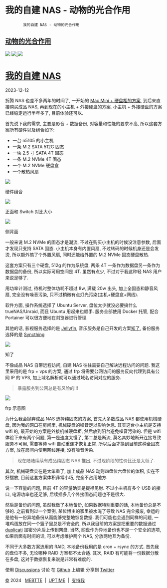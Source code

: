 # 我的自建 NAS - 动物的光合作用
            我的自建 NAS - 动物的光合作用     

[动物的光合作用](/)
------------

 [![](https://mebtte.com/e31ad23031e5bcb34e8d4a424ba0c100.png)](/rss.xml) [ ![](https://mebtte.com/184c800e11079b13904f308161071b62.png)
 ](https://github.com/mebtte/animal-photosynthesis) [![](https://mebtte.com/2cd3760ad10a38f8a9ed6ea3993fa472.png)](//i.mebtte.com) 

[我的自建 NAS](/my_nas)
===================

2023-12-12

折腾 NAS 也差不多两年的时间了, 一开始的 [Mac Mini + 硬盘柜的方案](/remote_accessible_nas_by_mac_mini), 到后来直接购买成品 NAS, 再到现在的小主机 + 外接硬盘的方案. 小主机 + 外接硬盘的方案已经稳定运行半年多了, 目前体验还可以.

首先说下我的需求, 主要是影音 \+ 数据备份, 对容量和性能的要求不高, 所以这套方案所有硬件以及组合如下:

*   一台 n5105 的小主机
*   一条 M.2 SATA 512G 固态
*   一块 2.5 寸 SATA 4T 固态
*   一条 M.2 NVMe 4T 固态
*   一个 M.2 NVMe 硬盘盒
*   一个散热风扇

 [![](https://mebtte.com/c9838b81e72e667c06aa165c7ba1172f.png)](/c9838b81e72e667c06aa165c7ba1172f.png) 

硬件组合

 [![](https://mebtte.com/bc69155ede1d690d0e2721ad08d766e8.jpeg)](/bc69155ede1d690d0e2721ad08d766e8.jpeg) 

正面和 Switch 对比大小

 [![](https://mebtte.com/4a9f3bda226c6e4cfe99572559b4c20b.jpeg)](/4a9f3bda226c6e4cfe99572559b4c20b.jpeg) 

侧背面

一般来说 M.2 NVMe 的固态才是潮流, 不过在购买小主机的时候没注意参数, 后面才发现只支持 SATA 固态. 小主机本身有内置风扇, 不过转码的时候机身还是会发烫, 所以额外搞了个外置风扇, 同时还能给外置的 M.2 NVMe 固态硬盘散热.

这套方案只有三个硬盘, 512g 的作为系统盘, 两条 4T 一条作为数据盘另一条作为数据盘的备份, 所以实际可用空间是 4T. 虽然有点少, 不过对于我这种轻 NAS 用户来说足够了.

用功率计测过, 待机时整体功耗不超过 8w, 满载 20w 出头, 加上全固态和静音风扇, 完全没有噪音污染, 只不过稍微有点灯光污染(主机+硬盘盒+网线).

软件方面, 操作系统选择了 Ubuntu Server, 盘位太少就没必要搞什么 trueNAS/Unraid, 而且 Ubuntu 用起来也顺手. 服务全部使用 Docker 托管, 配合 Portainer 可以很方便地在浏览器进行管理.

其他的话, 影视服务选择的是 [Jellyfin](https://jellyfin.org), 音乐服务是自己开发的方案[知了](https://github.com/mebtte/cicada), 备份服务选择的是 [Syncthing](https://syncthing.net)

 [![](https://mebtte.com/494064f4b0ba3c1e46e67a7498b754a6.png)](/494064f4b0ba3c1e46e67a7498b754a6.png) 

知了

不像成品 NAS 自带远程访问, 自建 NAS 往往需要自己解决远程访问的问题. 我这里采用的是 frp + vps 的方案, 通过 frp 将需要公网访问的服务反向代理到具有公网 IP 的 VPS, 加上域名解析就可以通过域名访问对应的服务.

> 暴露服务到公网总是有风险的!!!

 [![](https://mebtte.com/4e3a96f070d78395a21eda78e80cbd61.png)](/4e3a96f070d78395a21eda78e80cbd61.png) 

frp 示意图

为什么我会抛弃成品 NAS 选择纯固态的方案, 首先大多数成品 NAS 都使用机械硬盘, 因为我的网口在房间里, 机械硬盘的噪音足以影响休息. 其实这台小主机是支持 wifi 的, 最开始的方案是外接机械硬盘柜, 然后放到阳台避免噪音污染的. 但是 wifi 体验下来有两个问题, 第一是速度太慢了, 第二总是断流, 莫名其妙地断开连接导致服务不可用, 需要等待 wifi 自动重连才恢复正常. 所以后面才换到目前这种全固态方案, 放在房间内使用网线连接, 没有噪音污染.

> 现在陆陆续续有成品纯固态 NAS 推出, 不过现阶段的性价比还是太低了.

其次, 机械硬盘实在是太笨重了, 加上成品 NAS 动则四盘位六盘位的体积, 实在不好摆放, 目前这套方案体积非常小巧, 完全不占用地方.

说一下容量的问题, 目前 4T 的容量确实是捉襟见肘. 不过小主机有多个 USB 的接口, 电源功率也还足够, 后续插多几个外接固态问题也不是很大.

然后是备份的问题, 虽然我做了本地备份, 如果数据特别重要的话, 本地备份总是不够的. 之前看到过一个案例, 某位博主的家里被水淹了导致 NAS 完全报废, 幸运的是他有一份异地备份从而能够完整地恢复数据. 我们可能也会遇到同样的问题, 一堆鸡蛋放在同一个篮子里总是不安全的, 所以我目前的方案是把重要的数据通过 [duplicati](https://www.duplicati.com) 加密分片后上传到网盘. 当然, 网盘作为异地备份也不是一个安全的选项, 如果后面有时间的话, 可以考虑维护两个 NAS, 分放两地互为备份.

不同于大多数方案选用的 RAID, 本地备份我用的是 cron + rsync 的方式. 首先我的盘位不多, 无论哪种 RAID 方案都不太合适. 其次, RAID 有可能将一份数据分散在多盘, 这对于数据恢复来说是非常有难度的.

使用 [Discussions](https://github.com/mebtte/animal-photosynthesis/discussions) 讨论 在 [Github](https://github.com/mebtte/animal-photosynthesis/edit/master/articles/my_nas/index.md) 上编辑 分享到 [Twitter](https://www.twitter.com/share?text=%E6%88%91%E7%9A%84%E8%87%AA%E5%BB%BA%20NAS&url=https%3A%2F%2Fmebtte.com%2Fmy_nas)

[©](https://github.com/mebtte/animal-photosynthesis/blob/master/license) 2024   [MEBTTE](https://i.mebtte.com)  |  [UPTIME](https://stats.uptimerobot.com/4nO5RUYB60)  |  [支持我](/support)
